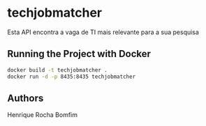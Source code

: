 # techjobmatcher

Esta API encontra a vaga de TI mais relevante para a sua pesquisa

## Running the Project with Docker

```bash
docker build -t techjobmatcher .
docker run -d -p 8435:8435 techjobmatcher
```

## Authors

Henrique Rocha Bomfim